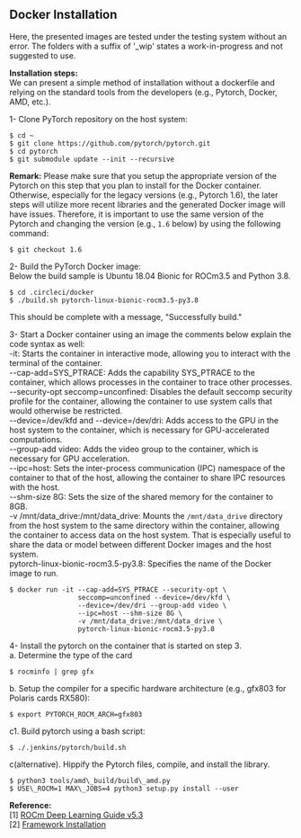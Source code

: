 ## Docker Installation
Here, the presented images are tested under the testing system without an error. The folders with a suffix of '_wip' states a work-in-progress and not suggested to use.  

**Installation steps:**  
We can present a simple method of installation without a dockerfile and relying on the standard tools from the developers (e.g., Pytorch, Docker, AMD, etc.).  

1- Clone PyTorch repository on the host system:  
```
$ cd ~  
$ git clone https://github.com/pytorch/pytorch.git  
$ cd pytorch  
$ git submodule update --init --recursive
```
__Remark:__ Please make sure that you setup the appropriate version of the Pytorch on this step that you plan to install for the Docker container. Otherwise, especially for the legacy versions (e.g., Pytorch 1.6), the later steps will utilize more recent libraries and the generated Docker image will have issues. Therefore, it is important to use the same version of the Pytorch and changing the version (e.g., `1.6` below) by using the following command:  
```
$ git checkout 1.6
```

2- Build the PyTorch Docker image:  
Below the build sample is Ubuntu 18.04 Bionic for ROCm3.5 and Python 3.8.  
```
$ cd .circleci/docker
$ ./build.sh pytorch-linux-bionic-rocm3.5-py3.8
```
This should be complete with a message, "Successfully build."  

3- Start a Docker container using an image the comments below explain the code syntax as well:  
-it: Starts the container in interactive mode, allowing you to interact with the terminal of the container.  
--cap-add=SYS_PTRACE: Adds the capability SYS_PTRACE to the container, which allows processes in the container to trace other processes.  
--security-opt seccomp=unconfined: Disables the default seccomp security profile for the container, allowing the container to use system calls that would otherwise be restricted.  
--device=/dev/kfd and --device=/dev/dri: Adds access to the GPU in the host system to the container, which is necessary for GPU-accelerated computations.  
--group-add video: Adds the video group to the container, which is necessary for GPU acceleration.  
--ipc=host: Sets the inter-process communication (IPC) namespace of the container to that of the host, allowing the container to share IPC resources with the host.  
--shm-size 8G: Sets the size of the shared memory for the container to 8GB.  
-v /mnt/data_drive:/mnt/data_drive: Mounts the `/mnt/data_drive` directory from the host system to the same directory within the container, allowing the container to access data on the host system. That is especially useful to share the data or model between different Docker images and the host system.  
pytorch-linux-bionic-rocm3.5-py3.8: Specifies the name of the Docker image to run.  

```
$ docker run -it --cap-add=SYS_PTRACE --security-opt \
                 seccomp=unconfined --device=/dev/kfd \
                 --device=/dev/dri --group-add video \
                 --ipc=host --shm-size 8G \
                 -v /mnt/data_drive:/mnt/data_drive \
                 pytorch-linux-bionic-rocm3.5-py3.8
```

4- Install the pytorch on the container that is started on step 3.  
a. Determine the type of the card
```
$ rocminfo | grep gfx
```
b. Setup the compiler for a specific hardware architecture (e.g., gfx803 for Polaris cards RX580):
```
$ export PYTORCH_ROCM_ARCH=gfx803
```
c1. Build pytorch using a bash script:  
```
$ ./.jenkins/pytorch/build.sh
```

c(alternative). Hippify the Pytorch files, compile, and install the library.
```
$ python3 tools/amd\_build/build\_amd.py
$ USE\_ROCM=1 MAX\_JOBS=4 python3 setup.py install --user
```

**Reference:**  
[1] [ROCm Deep Learning Guide v5.3](https://hub.docker.com/r/rocm/pytorch)  
[2] [Framework Installation](https://docs.amd.com/bundle/ROCm-Deep-Learning-Guide-v5.3/page/Frameworks_Installation.html)
